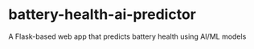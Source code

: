# battery-health-ai-predictor
A Flask-based web app that predicts battery health using AI/ML models
